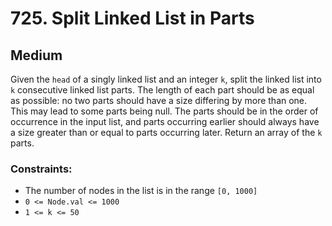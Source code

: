 # 725. Split Linked List in Parts

## Medium

Given the `head` of a singly linked list and an integer `k`, split the linked list into `k` consecutive linked list
parts. The length of each part should be as equal as possible: no two parts should have a size differing by more than
one. This may lead to some parts being null. The parts should be in the order of occurrence in the input list, and parts
occurring earlier should always have a size greater than or equal to parts occurring later. Return an array of the `k`
parts.

### Constraints:

- The number of nodes in the list is in the range `[0, 1000]`
- `0 <= Node.val <= 1000`
- `1 <= k <= 50`
